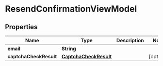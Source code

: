 # ResendConfirmationViewModel

## Properties
Name | Type | Description | Notes
------------ | ------------- | ------------- | -------------
**email** | **String** |  | 
**captchaCheckResult** | [**CaptchaCheckResult**](CaptchaCheckResult.md) |  |  [optional]
